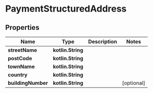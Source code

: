 
# PaymentStructuredAddress

## Properties
Name | Type | Description | Notes
------------ | ------------- | ------------- | -------------
**streetName** | **kotlin.String** |  | 
**postCode** | **kotlin.String** |  | 
**townName** | **kotlin.String** |  | 
**country** | **kotlin.String** |  | 
**buildingNumber** | **kotlin.String** |  |  [optional]



